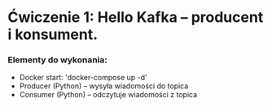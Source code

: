 # Ćwiczenie 1: Hello Kafka – producent i konsument. 

### Elementy do wykonania:
- Docker start: 'docker-compose up -d'
- Producer (Python) – wysyła wiadomości do topica
- Consumer (Python) – odczytuje wiadomości z topica

